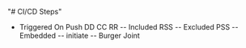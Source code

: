 "# CI/CD Steps" 
- Triggered On Push
DD
CC
RR
-- Included RSS
-- Excluded PSS
-- Embedded
-- initiate
-- Burger Joint